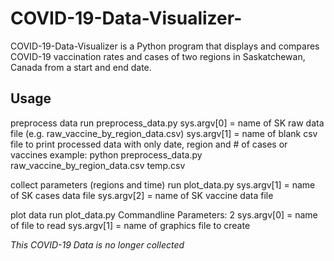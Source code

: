 # COVID-19-Data-Visualizer-

COVID-19-Data-Visualizer is a Python program that displays and compares COVID-19 vaccination rates and
cases of two regions in Saskatchewan, Canada from a start and end date.

## Usage

preprocess data
run preprocess_data.py
    sys.argv[0] = name of SK raw data file (e.g. raw_vaccine_by_region_data.csv)
    sys.argv[1] = name of blank csv file to print processed data with only date, region and # of cases or vaccines
  example: python preprocess_data.py raw_vaccine_by_region_data.csv temp.csv


collect parameters (regions and time)
run plot_data.py
    sys.argv[1] = name of SK cases data file
    sys.argv[2] = name of SK vaccine data file

plot data
run plot_data.py 
  Commandline Parameters: 2
        sys.argv[0] = name of file to read
        sys.argv[1] = name of graphics file to create

*This COVID-19 Data is no longer collected*
